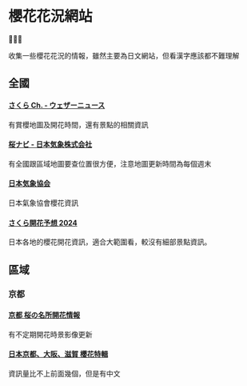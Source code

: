 # 櫻花花況網站

🌸🌸🌸

收集一些櫻花花況的情報，雖然主要為日文網站，但看漢字應該都不難理解

## 全國

#### [さくら Ch. - ウェザーニュース](https://weathernews.jp/sakura/)

有賞櫻地圖及開花時間，還有景點的相關資訊

#### [桜ナビ - 日本気象株式会社](https://s.n-kishou.co.jp/w/sp/sakura/sakura_top.html)

有全國跟區域地圖要查位置很方便，注意地圖更新時間為每個週末

#### [日本気象協会](https://tenki.jp/sakura/)

日本氣象協會櫻花資訊

#### [さくら開花予想 2024](https://sakura.weathermap.jp/)

日本各地的櫻花開花資訊，適合大範圍看，較沒有細部景點資訊。

## 區域

### 京都

#### [京都 桜の名所開花情報](https://souda-kyoto.jp/guide/season/sakura/)

有不定期開花時景影像更新

#### [日本京都、大阪、滋賀 櫻花特輯](https://www.okeihan.net/recommend/sakura/migoro/index_tw.php)

資訊量比不上前面幾個，但是有中文
